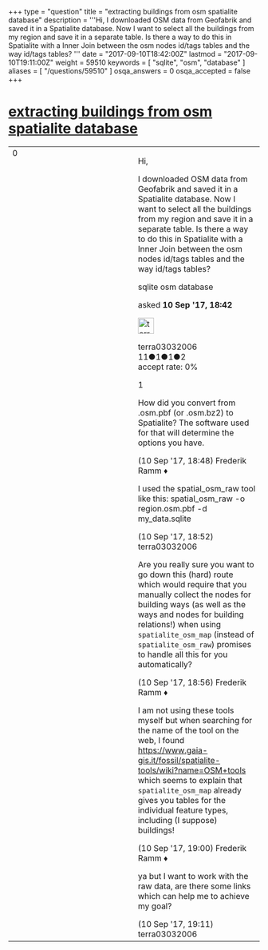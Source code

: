 +++
type = "question"
title = "extracting buildings from osm spatialite database"
description = '''Hi, I downloaded OSM data from Geofabrik and saved it in a Spatialite database. Now I want to select all the buildings from my region and save it in a separate table. Is there a way to do this in Spatialite with a Inner Join between the osm nodes id/tags tables and the way id/tags tables? '''
date = "2017-09-10T18:42:00Z"
lastmod = "2017-09-10T19:11:00Z"
weight = 59510
keywords = [ "sqlite", "osm", "database" ]
aliases = [ "/questions/59510" ]
osqa_answers = 0
osqa_accepted = false
+++

<div class="headNormal">

# [extracting buildings from osm spatialite database](/questions/59510/extracting-buildings-from-osm-spatialite-database)

</div>

<div id="main-body">

<div id="askform">

<table id="question-table" style="width:100%;">
<colgroup>
<col style="width: 50%" />
<col style="width: 50%" />
</colgroup>
<tbody>
<tr>
<td style="width: 30px; vertical-align: top"><div class="vote-buttons">
<span id="post-59510-upvote" class="ajax-command post-vote up" rel="nofollow" title="I like this post (click again to cancel)"> </span>
<div id="post-59510-score" class="post-score" title="current number of votes">
0
</div>
<span id="post-59510-downvote" class="ajax-command post-vote down" rel="nofollow" title="I dont like this post (click again to cancel)"> </span> <span id="favorite-mark" class="ajax-command favorite-mark" rel="nofollow" title="mark/unmark this question as favorite (click again to cancel)"> </span>
<div id="favorite-count" class="favorite-count">
&#10;</div>
</div></td>
<td><div id="item-right">
<div class="question-body">
<p>Hi,</p>
<p>I downloaded OSM data from Geofabrik and saved it in a Spatialite database. Now I want to select all the buildings from my region and save it in a separate table. Is there a way to do this in Spatialite with a Inner Join between the osm nodes id/tags tables and the way id/tags tables?</p>
</div>
<div id="question-tags" class="tags-container tags">
<span class="post-tag tag-link-sqlite" rel="tag" title="see questions tagged &#39;sqlite&#39;">sqlite</span> <span class="post-tag tag-link-osm" rel="tag" title="see questions tagged &#39;osm&#39;">osm</span> <span class="post-tag tag-link-database" rel="tag" title="see questions tagged &#39;database&#39;">database</span>
</div>
<div id="question-controls" class="post-controls">
&#10;</div>
<div class="post-update-info-container">
<div class="post-update-info post-update-info-user">
<p>asked <strong>10 Sep '17, 18:42</strong></p>
<img src="https://secure.gravatar.com/avatar/d578f9b44b4a19a09dc3be982fe15a0e?s=32&amp;d=identicon&amp;r=g" class="gravatar" width="32" height="32" alt="terra03032006&#39;s gravatar image" />
<p><span>terra03032006</span><br />
<span class="score" title="11 reputation points">11</span><span title="1 badges"><span class="badge1">●</span><span class="badgecount">1</span></span><span title="1 badges"><span class="silver">●</span><span class="badgecount">1</span></span><span title="2 badges"><span class="bronze">●</span><span class="badgecount">2</span></span><br />
<span class="accept_rate" title="Rate of the user&#39;s accepted answers">accept rate:</span> <span title="terra03032006 has no accepted answers">0%</span></p>
</div>
</div>
<div id="comments-container-59510" class="comments-container">
<span id="59511"></span>
<div id="comment-59511" class="comment">
<div id="post-59511-score" class="comment-score">
1
</div>
<div class="comment-text">
<p>How did you convert from .osm.pbf (or .osm.bz2) to Spatialite? The software used for that will determine the options you have.</p>
</div>
<div id="comment-59511-info" class="comment-info">
<span class="comment-age">(10 Sep '17, 18:48)</span> <span class="comment-user userinfo">Frederik Ramm ♦</span>
</div>
</div>
<span id="59512"></span>
<div id="comment-59512" class="comment">
<div id="post-59512-score" class="comment-score">
&#10;</div>
<div class="comment-text">
<p>I used the spatial_osm_raw tool like this: spatial_osm_raw -o region.osm.pbf -d my_data.sqlite</p>
</div>
<div id="comment-59512-info" class="comment-info">
<span class="comment-age">(10 Sep '17, 18:52)</span> <span class="comment-user userinfo">terra03032006</span>
</div>
</div>
<span id="59513"></span>
<div id="comment-59513" class="comment">
<div id="post-59513-score" class="comment-score">
&#10;</div>
<div class="comment-text">
<p>Are you really sure you want to go down this (hard) route which would require that you manually collect the nodes for building ways (as well as the ways and nodes for building relations!) when using <code>spatialite_osm_map</code> (instead of <code>spatialite_osm_raw</code>) promises to handle all this for you automatically?</p>
</div>
<div id="comment-59513-info" class="comment-info">
<span class="comment-age">(10 Sep '17, 18:56)</span> <span class="comment-user userinfo">Frederik Ramm ♦</span>
</div>
</div>
<span id="59515"></span>
<div id="comment-59515" class="comment">
<div id="post-59515-score" class="comment-score">
&#10;</div>
<div class="comment-text">
<p>I am not using these tools myself but when searching for the name of the tool on the web, I found <a href="https://www.gaia-gis.it/fossil/spatialite-tools/wiki?name=OSM+tools">https://www.gaia-gis.it/fossil/spatialite-tools/wiki?name=OSM+tools</a> which seems to explain that <code>spatialite_osm_map</code> already gives you tables for the individual feature types, including (I suppose) buildings!</p>
</div>
<div id="comment-59515-info" class="comment-info">
<span class="comment-age">(10 Sep '17, 19:00)</span> <span class="comment-user userinfo">Frederik Ramm ♦</span>
</div>
</div>
<span id="59516"></span>
<div id="comment-59516" class="comment">
<div id="post-59516-score" class="comment-score">
&#10;</div>
<div class="comment-text">
<p>ya but I want to work with the raw data, are there some links which can help me to achieve my goal?</p>
</div>
<div id="comment-59516-info" class="comment-info">
<span class="comment-age">(10 Sep '17, 19:11)</span> <span class="comment-user userinfo">terra03032006</span>
</div>
</div>
</div>
<div id="comment-tools-59510" class="comment-tools">
&#10;</div>
<div class="clear">
&#10;</div>
<div id="comment-59510-form-container" class="comment-form-container">
&#10;</div>
<div class="clear">
&#10;</div>
</div></td>
</tr>
</tbody>
</table>

</div>

</div>

